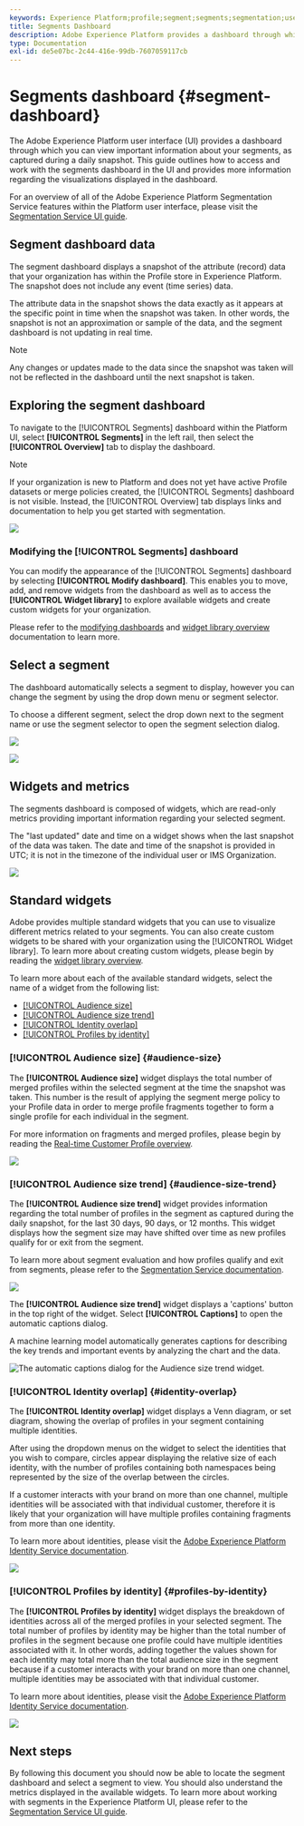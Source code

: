 ```yaml
---
keywords: Experience Platform;profile;segment;segments;segmentation;user interface;UI;customization;segment dashboard;dashboard
title: Segments Dashboard
description: Adobe Experience Platform provides a dashboard through which you can view important information about segments your organization has created. 
type: Documentation
exl-id: de5e07bc-2c44-416e-99db-7607059117cb
---
```

# Segments dashboard {#segment-dashboard}

The Adobe Experience Platform user interface (UI) provides a dashboard through which you can view important information about your segments, as captured during a daily snapshot. This guide outlines how to access and work with the segments dashboard in the UI and provides more information regarding the visualizations displayed in the dashboard.  

For an overview of all of the Adobe Experience Platform Segmentation Service features within the Platform user interface, please visit the [Segmentation Service UI guide](../../segmentation/ui/overview.md).

## Segment dashboard data

The segment dashboard displays a snapshot of the attribute (record) data that your organization has within the Profile store in Experience Platform. The snapshot does not include any event (time series) data. 

The attribute data in the snapshot shows the data exactly as it appears at the specific point in time when the snapshot was taken. In other words, the snapshot is not an approximation or sample of the data, and the segment dashboard is not updating in real time.

>[!NOTE]
>
>Any changes or updates made to the data since the snapshot was taken will not be reflected in the dashboard until the next snapshot is taken.

## Exploring the segment dashboard

To navigate to the [!UICONTROL Segments] dashboard within the Platform UI, select **[!UICONTROL Segments]** in the left rail, then select the **[!UICONTROL Overview]** tab to display the dashboard.

>[!NOTE]
>
>If your organization is new to Platform and does not yet have active Profile datasets or merge policies created, the [!UICONTROL Segments] dashboard is not visible. Instead, the [!UICONTROL Overview] tab displays links and documentation to help you get started with segmentation.

![](../images/segments/dashboard-overview.png)

### Modifying the [!UICONTROL Segments] dashboard

You can modify the appearance of the [!UICONTROL Segments] dashboard by selecting **[!UICONTROL Modify dashboard]**. This enables you to move, add, and remove widgets from the dashboard as well as to access the **[!UICONTROL Widget library]** to explore available widgets and create custom widgets for your organization. 

Please refer to the [modifying dashboards](../customize/modify.md) and [widget library overview](../customize/widget-library.md) documentation to learn more.

## Select a segment

The dashboard automatically selects a segment to display, however you can change the segment by using the drop down menu or segment selector. 

To choose a different segment, select the drop down next to the segment name or use the segment selector to open the segment selection dialog.

![](../images/segments/change-segment.png)

![](../images/segments/select-segment-dialog.png)

## Widgets and metrics

The segments dashboard is composed of widgets, which are read-only metrics providing important information regarding your selected segment. 

The "last updated" date and time on a widget shows when the last snapshot of the data was taken. The date and time of the snapshot is provided in UTC; it is not in the timezone of the individual user or IMS Organization.

![](../images/segments/widget-timestamp.png)

## Standard widgets

Adobe provides multiple standard widgets that you can use to visualize different metrics related to your segments. You can also create custom widgets to be shared with your organization using the [!UICONTROL Widget library]. To learn more about creating custom widgets, please begin by reading the [widget library overview](../customize/widget-library.md).

To learn more about each of the available standard widgets, select the name of a widget from the following list:

* [[!UICONTROL Audience size]](#audience-size)
* [[!UICONTROL Audience size trend]](#audience-size-trend)
* [[!UICONTROL Identity overlap]](#identity-overlap)
* [[!UICONTROL Profiles by identity]](#profiles-by-identity)

### [!UICONTROL Audience size] {#audience-size}

The **[!UICONTROL Audience size]** widget displays the total number of merged profiles within the selected segment at the time the snapshot was taken. This number is the result of applying the segment merge policy to your Profile data in order to merge profile fragments together to form a single profile for each individual in the segment. 

For more information on fragments and merged profiles, please begin by reading the [Real-time Customer Profile overview](../../profile/home.md).

![](../images/segments/audience-size.png)

### [!UICONTROL Audience size trend] {#audience-size-trend}

The **[!UICONTROL Audience size trend]** widget provides information regarding the total number of profiles in the segment as captured during the daily snapshot, for the last 30 days, 90 days, or 12 months. This widget displays how the segment size may have shifted over time as new profiles qualify for or exit from the segment. 

To learn more about segment evaluation and how profiles qualify and exit from segments, please refer to the [Segmentation Service documentation](../../segmentation/home.md).

![](../images/segments/audience-size-trend-captions.png)

The **[!UICONTROL Audience size trend]** widget displays a 'captions' button in the top right of the widget. Select **[!UICONTROL Captions]** to open the automatic captions dialog.

A machine learning model automatically generates captions for describing the key trends and important events by analyzing the chart and the data.

![The automatic captions dialog for the Audience size trend widget.](../images/segments/audience-size-trend-automatic-captions-dialog.png)

### [!UICONTROL Identity overlap] {#identity-overlap}

The **[!UICONTROL Identity overlap]** widget displays a Venn diagram, or set diagram, showing the overlap of profiles in your segment containing multiple identities. 

After using the dropdown menus on the widget to select the identities that you wish to compare, circles appear displaying the relative size of each identity, with the number of profiles containing both namespaces being represented by the size of the overlap between the circles.

If a customer interacts with your brand on more than one channel, multiple identities will be associated with that individual customer, therefore it is likely that your organization will have multiple profiles containing fragments from more than one identity.

To learn more about identities, please visit the [Adobe Experience Platform Identity Service documentation](../../identity-service/home.md).

![](../images/segments/identity-overlap.png)

### [!UICONTROL Profiles by identity] {#profiles-by-identity}

The **[!UICONTROL Profiles by identity]** widget displays the breakdown of identities across all of the merged profiles in your selected segment. The total number of profiles by identity may be higher than the total number of profiles in the segment because one profile could have multiple identities associated with it. In other words, adding together the values shown for each identity may total more than the total audience size in the segment because if a customer interacts with your brand on more than one channel, multiple identities may be associated with that individual customer.

To learn more about identities, please visit the [Adobe Experience Platform Identity Service documentation](../../identity-service/home.md).

![](../images/segments/profiles-by-identity.png)

## Next steps

By following this document you should now be able to locate the segment dashboard and select a segment to view. You should also understand the metrics displayed in the available widgets. To learn more about working with segments in the Experience Platform UI, please refer to the [Segmentation Service UI guide](../../segmentation/ui/overview.md).
